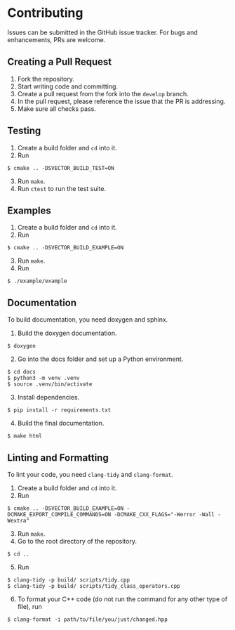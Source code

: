 # Contributing

Issues can be submitted in the GitHub issue tracker. For bugs and enhancements, PRs are welcome.

## Creating a Pull Request

1. Fork the repository.
2. Start writing code and committing.
3. Create a pull request from the fork into the `develop` branch.
4. In the pull request, please reference the issue that the PR is addressing.
5. Make sure all checks pass.

## Testing

1. Create a build folder and `cd` into it.
2. Run

```text
$ cmake .. -DSVECTOR_BUILD_TEST=ON
```

3. Run `make`.
4. Run `ctest` to run the test suite.

## Examples

1. Create a build folder and `cd` into it.
2. Run

```text
$ cmake .. -DSVECTOR_BUILD_EXAMPLE=ON
```

3. Run `make`.
4. Run

```text
$ ./example/example
```

## Documentation

To build documentation, you need doxygen and sphinx.

1. Build the doxygen documentation.

```text
$ doxygen
```

2. Go into the docs folder and set up a Python environment.

```text
$ cd docs
$ python3 -m venv .venv
$ source .venv/bin/activate
```

3. Install dependencies.

```text
$ pip install -r requirements.txt
```

4. Build the final documentation.

```text
$ make html
```

## Linting and Formatting

To lint your code, you need `clang-tidy` and `clang-format`.

1. Create a build folder and `cd` into it.
2. Run

```text
$ cmake .. -DSVECTOR_BUILD_EXAMPLE=ON -DCMAKE_EXPORT_COMPILE_COMMANDS=ON -DCMAKE_CXX_FLAGS="-Werror -Wall -Wextra"
```

3. Run `make`.
4. Go to the root directory of the repository.

```text
$ cd ..
```

5. Run

```text
$ clang-tidy -p build/ scripts/tidy.cpp
$ clang-tidy -p build/ scripts/tidy_class_operators.cpp
```

6. To format your C++ code (do not run the command for any other type of file), run

```text
$ clang-format -i path/to/file/you/just/changed.hpp
```

